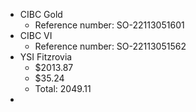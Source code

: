 - CIBC Gold
	- Reference number: SO-22113051601
- CIBC VI
	- Reference number: SO-22113051562
- YSI Fitzrovia
	- $2013.87
	- $35.24
	- Total: 2049.11
-